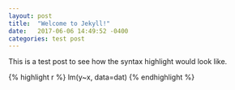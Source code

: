 ```yaml
---
layout: post
title:  "Welcome to Jekyll!"
date:   2017-06-06 14:49:52 -0400
categories: test post
---
```

This is a test post to see how the syntax highlight would look like. 

{% highlight r %}
lm(y~x, data=dat)
{% endhighlight %}

